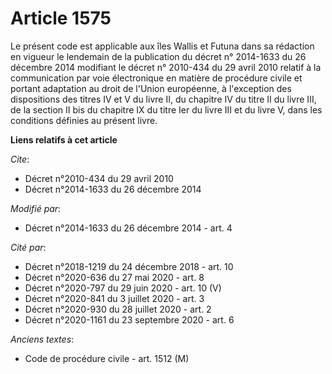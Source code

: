 # Article 1575

Le présent code est applicable aux îles Wallis et Futuna dans sa rédaction en vigueur le lendemain de la publication
du décret n° 2014-1633 du 26 décembre 2014 modifiant le décret n° 2010-434 du 29 avril 2010 relatif à la communication par
voie électronique en matière de procédure civile et portant adaptation au droit de l'Union européenne, à l'exception des
dispositions des titres IV et V du livre II, du chapitre IV du titre II du livre III, de la section II bis du chapitre IX du
titre Ier du livre III et du livre V, dans les conditions définies au présent livre.

**Liens relatifs à cet article**

_Cite_:

  - Décret n°2010-434 du 29 avril 2010
  - Décret n°2014-1633 du 26 décembre 2014

_Modifié par_:

  - Décret n°2014-1633 du 26 décembre 2014 - art. 4

_Cité par_:

  - Décret n°2018-1219 du 24 décembre 2018 - art. 10
  - Décret n°2020-636 du 27 mai 2020 - art. 8
  - Décret n°2020-797 du 29 juin 2020 - art. 10 (V)
  - Décret n°2020-841 du 3 juillet 2020 - art. 3
  - Décret n°2020-930 du 28 juillet 2020 - art. 2
  - Décret n°2020-1161 du 23 septembre 2020 - art. 6

_Anciens textes_:

  - Code de procédure civile - art. 1512 (M)
